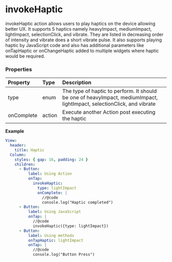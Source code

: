 # invokeHaptic

invokeHaptic action allows users to play haptics on the device allowing better UX. It supports 5 haptics namely heavyImpact, mediumImpact, lightImpact, selectionClick, and vibrate. They are listed in decreasing order of intensity
and vibrate does a short vibrate pulse. It also supports playing haptic by JavaScript code and also has additional parameters like onTapHaptic or onChangeHaptic added to multiple widgets where haptic would be required.

### Properties

| Property  | Type   | Description                                              |
| :-------- | :----- | :------------------------------------------------------- |
| type      | enum   | The type of haptic to perform. It should be one of heavyImpact, mediumImpact, lightImpact, selectionClick, and vibrate |
| onComplete| action | Execute another Action post executing the haptic |

**Example**



```yaml
View:
  header:
    title: Haptic
  Column:
    styles: { gap: 16, padding: 24 }
    children:
      - Button:
          label: Using Action
          onTap:
            invokeHaptic:
              type: lightImpact
              onComplete: |
                //@code
                console.log("Haptic completed")
      - Button:
          label: Using JavaScript
          onTap: |
            //@code
            invokeHaptic({type: lightImpact})
      - Button:
          label: Using methods
          onTapHaptic: lightImpact
          onTap: |
            //@code
            console.log("Button Press")
```

